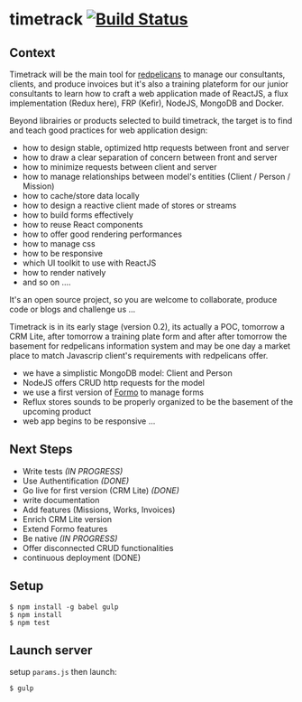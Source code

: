 # timetrack [![Build Status](https://travis-ci.org/redpelicans/timetrack.svg)](https://travis-ci.org/redpelicans/timetrack)

## Context 

Timetrack will be the main tool for [redpelicans](http://www.redpelicans.com) to manage our consultants, clients, and produce invoices but it's also a training plateform for our junior consultants to learn how to craft a web application made of ReactJS, a flux implementation (Redux here), FRP (Kefir), NodeJS, MongoDB and Docker.
 
Beyond librairies or products selected to build timetrack, the target is to find and teach good practices for web application design:
 
* how to design stable, optimized http requests between front and server
* how to draw a clear separation of concern between front and server
* how to minimize requests between client and server
* how to manage relationships between model's entities (Client / Person / Mission)
* how to cache/store data locally
* how to design a reactive client made of stores or streams
* how to build forms effectively
* how to reuse React components
* how to offer good rendering performances
* how to manage css
* how to be responsive 
* which UI toolkit to use with ReactJS
* how to render natively
* and so on ....


It's an open source project, so you are welcome to collaborate, produce code or blogs and challenge us ...

Timetrack is in its early stage (version 0.2), its actually a POC, tomorrow a CRM Lite, after tomorrow a training plate form and after after tomorrow the basement for redpelicans information system and may be one day a market place to match Javascrip client's requirements with redpelicans offer.

* we have a simplistic MongoDB model: Client and Person
* NodeJS offers CRUD http requests for the model
* we use a first version of [Formo](https://github.com/redpelicans/formo) to manage forms
* Reflux stores sounds to be properly organized to be the basement of the upcoming product
* web app begins to be responsive ...

## Next Steps 

* Write tests *(IN PROGRESS)*
* Use Authentification *(DONE)*
* Go live for first version (CRM Lite)  *(DONE)*
* write documentation
* Add features (Missions, Works, Invoices)
* Enrich CRM Lite version
* Extend Formo features
* Be native *(IN PROGRESS)*
* Offer disconnected CRUD functionalities
* continuous deployment (DONE)

## Setup

    $ npm install -g babel gulp
    $ npm install
    $ npm test

## Launch server

setup `params.js` then launch:

    $ gulp
